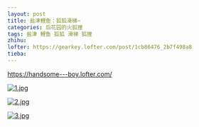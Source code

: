 ```yaml
---
layout: post
title: 盐津鲤鱼：狐狐滑梯~
categories: 后花园的火狐狸
tags: 盐津 鲤鱼 狐狐 滑梯 狐狸
zhihu: 
lofter: https://gearkey.lofter.com/post/1cb86476_2b7f498a8
tieba: 
---
```


<https://handsome---boy.lofter.com/>

[![1.jpg](https://s2.loli.net/2023/01/16/tBNYU9VbsW3CdhH.jpg)](https://handsome---boy.lofter.com/post/269acd_2b7ccdb21)

[![2.jpg](https://s2.loli.net/2023/01/16/Kds5J6BmEvNo1lH.jpg)](https://handsome---boy.lofter.com/post/269acd_2b7e869ef)

[![3.jpg](https://s2.loli.net/2023/01/16/Qui3UtyWhBwgMlj.jpg)](https://handsome---boy.lofter.com/post/269acd_2b7d8ec19)